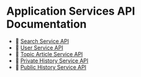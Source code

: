 # Application Services API Documentation

* 📖 [Search Service API](api-documentation-search-service.md)
* 📖 [User Service API](api-documentation-user-service.md)
* 📖 [Topic Article Service API](api-documentation-topic-article-service.md)
* 📖 [Private History Service API](api-documentation-private-history-service.md)
* 📖 [Public History Service API](Docs/design-search-service.md)
